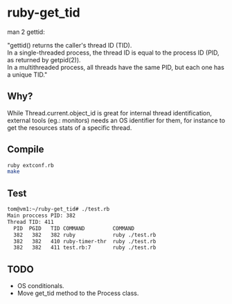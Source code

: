 # ruby-get_tid

man 2 gettid:

"gettid()  returns  the caller's thread ID (TID).  
In a single-threaded process, the thread ID is equal to the process ID (PID, as returned by getpid(2)).  
In a multithreaded process, all threads have the same PID, but each one has a unique TID."

## Why?

While Thread.current.object_id is great for internal thread identification, external tools (eg.: monitors) needs an OS identifier for them, for instance to get the resources stats of a specific thread.

## Compile
```bash
ruby extconf.rb
make
```

## Test

```bash
tom@vm1:~/ruby-get_tid# ./test.rb
Main proccess PID: 382
Thread TID: 411
  PID  PGID   TID COMMAND         COMMAND
  382   382   382 ruby            ruby ./test.rb
  382   382   410 ruby-timer-thr  ruby ./test.rb
  382   382   411 test.rb:7       ruby ./test.rb
```

## TODO

- OS conditionals.
- Move get_tid method to the Process class.
